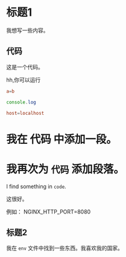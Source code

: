 # 标题1

我想写一些内容。

## 代码


这是一个代码。

hh,你可以运行

```conf
a=b
```

```js
console.log
```

```conf
host=localhost
```

# 我在 代码 中添加一段。

# 我再次为 `代码` 添加段落。

I find something in `code`.

这很好。

例如： NGINX_HTTP_PORT=8080

## 标题2

我在 `env` 文件中找到一些东西。我喜欢我的国家。
